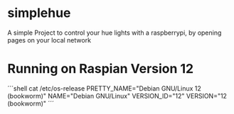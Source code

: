# simplehue
A simple Project to control your hue lights with a raspberrypi, by opening pages on your local network

# Running on Raspian Version 12
´´´shell
cat /etc/os-release
PRETTY_NAME="Debian GNU/Linux 12 (bookworm)"
NAME="Debian GNU/Linux"
VERSION_ID="12"
VERSION="12 (bookworm)"
´´´


